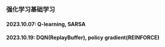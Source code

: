 ### 强化学习基础学习
#### 2023.10.07: Q-learning, SARSA
#### 2023.10.19: DQN(ReplayBuffer), policy gradient(REINFORCE)